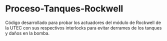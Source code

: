 # Proceso-Tanques-Rockwell
Código desarrollado para probar los actuadores del módulo de Rockwell de la UTEC con sus respectivos interlocks para evitar derrames de los tanques y daños en la bomba.
